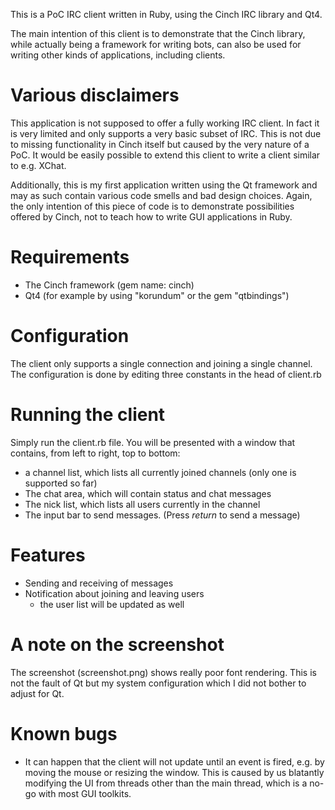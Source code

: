 This is a PoC IRC client written in Ruby, using the Cinch IRC library
and Qt4.

The main intention of this client is to demonstrate that the Cinch
library, while actually being a framework for writing bots, can also
be used for writing other kinds of applications, including clients.

# Various disclaimers
This application is not supposed to offer a fully working IRC client.
In fact it is very limited and only supports a very basic subset of
IRC. This is not due to missing functionality in Cinch itself but
caused by the very nature of a PoC. It would be easily possible to
extend this client to write a client similar to e.g. XChat.

Additionally, this is my first application written using the Qt
framework and may as such contain various code smells and bad design
choices. Again, the only intention of this piece of code is to
demonstrate possibilities offered by Cinch, not to teach how to write
GUI applications in Ruby.

# Requirements
- The Cinch framework (gem name: cinch)
- Qt4 (for example by using "korundum" or the gem "qtbindings")

# Configuration
The client only supports a single connection and joining a single
channel. The configuration is done by editing three constants in the
head of client.rb

# Running the client
Simply run the client.rb file. You will be presented with a window
that contains, from left to right, top to bottom:
- a channel list, which lists all currently joined channels (only one
  is supported so far)
- The chat area, which will contain status and chat messages
- The nick list, which lists all users currently in the channel
- The input bar to send messages. (Press _return_ to send a message)

# Features
- Sending and receiving of messages
- Notification about joining and leaving users
  - the user list will be updated as well

# A note on the screenshot
The screenshot (screenshot.png) shows really poor font rendering. This
is not the fault of Qt but my system configuration which I did not
bother to adjust for Qt.

# Known bugs
- It can happen that the client will not update until an event is
  fired, e.g. by moving the mouse or resizing the window. This is
  caused by us blatantly modifying the UI from threads other than the
  main thread, which is a no-go with most GUI toolkits.
